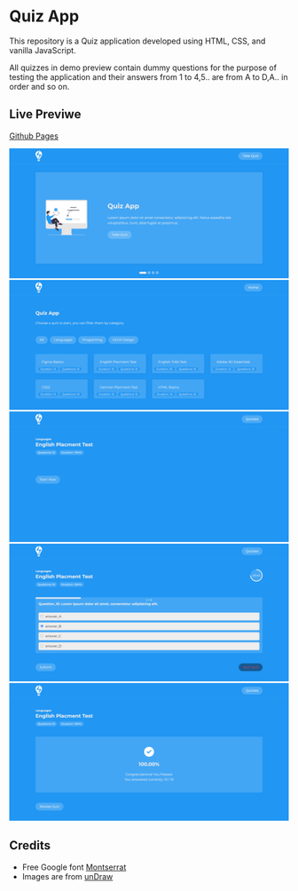 # Quiz App
This repository is a Quiz application developed using HTML, CSS, and vanilla JavaScript.

All quizzes in demo preview contain dummy questions for the purpose of testing the application and their answers from 1 to 4,5.. are from A to D,A.. in order and so on.


## Live Previwe
[Github Pages](https://alialhussein.ml/quiz-app)

![snapshot-01](./assets/ui-01.png)
![snapshot-02](./assets/ui-02.png)
![snapshot-03](./assets/ui-03.png)
![snapshot-04](./assets/ui-04.png)
![snapshot-05](./assets/ui-05.png)

## Credits
* Free Google font [Montserrat](https://fonts.google.com/specimen/Montserrat)
* Images are from [unDraw](https://undraw.co/illustrations)

